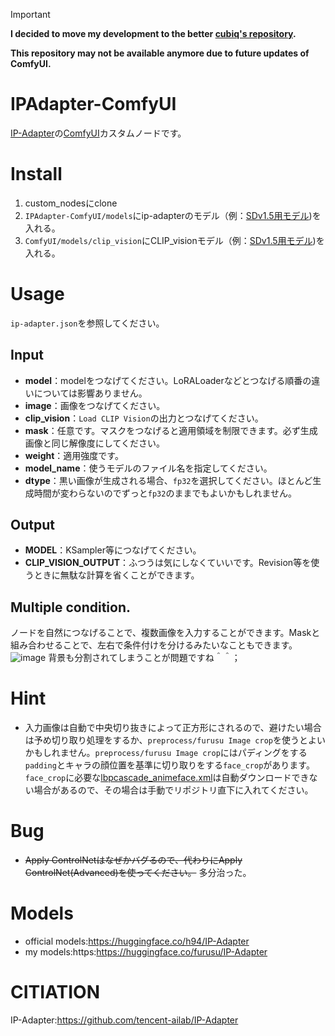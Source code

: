> [!IMPORTANT]
> **I decided to move my development to the better [cubiq's repository](https://github.com/cubiq/ComfyUI_IPAdapter_plus).**
> 
> **This repository may not be available anymore due to future updates of ComfyUI.**



# IPAdapter-ComfyUI
[IP-Adapter](https://github.com/tencent-ailab/IP-Adapter)の[ComfyUI](https://github.com/comfyanonymous/ComfyUI)カスタムノードです。

# Install

1. custom_nodesにclone
2. `IPAdapter-ComfyUI/models`にip-adapterのモデル（例：[SDv1.5用モデル](https://huggingface.co/h94/IP-Adapter/blob/main/models/ip-adapter_sd15.bin))を入れる。
3. `ComfyUI/models/clip_vision`にCLIP_visionモデル（例：[SDv1.5用モデル](https://huggingface.co/h94/IP-Adapter/blob/main/models/image_encoder/pytorch_model.bin))を入れる。

# Usage
`ip-adapter.json`を参照してください。

## Input
+ **model**：modelをつなげてください。LoRALoaderなどとつなげる順番の違いについては影響ありません。
+ **image**：画像をつなげてください。
+ **clip_vision**：`Load CLIP Vision`の出力とつなげてください。
+ **mask**：任意です。マスクをつなげると適用領域を制限できます。必ず生成画像と同じ解像度にしてください。
+ **weight**：適用強度です。
+ **model_name**：使うモデルのファイル名を指定してください。
+ **dtype**：黒い画像が生成される場合、`fp32`を選択してください。ほとんど生成時間が変わらないのでずっと`fp32`のままでもよいかもしれません。

## Output
+ **MODEL**：KSampler等につなげてください。
+ **CLIP_VISION_OUTPUT**：ふつうは気にしなくていいです。Revision等を使うときに無駄な計算を省くことができます。

## Multiple condition.
ノードを自然につなげることで、複数画像を入力することができます。Maskと組み合わせることで、左右で条件付けを分けるみたいなこともできます。
![image](https://github.com/laksjdjf/IPAdapter-ComfyUI/assets/22386664/c2282aee-ab98-488d-936e-1787994e957f)
背景も分割されてしまうことが問題ですね＾＾；

# Hint
+ 入力画像は自動で中央切り抜きによって正方形にされるので、避けたい場合は予め切り取り処理をするか、`preprocess/furusu Image crop`を使うとよいかもしれません。`preprocess/furusu Image crop`にはパディングをする`padding`とキャラの顔位置を基準に切り取りをする`face_crop`があります。`face_crop`に必要な[lbpcascade_animeface.xml](https://github.com/nagadomi/lbpcascade_animefacehttps://github.com/nagadomi/lbpcascade_animeface)は自動ダウンロードできない場合があるので、その場合は手動でリポジトリ直下に入れてください。

# Bug
+ ~~Apply ControlNetはなぜかバグるので、代わりにApply ControlNet(Advanced)を使ってください。~~ 多分治った。

# Models
+ official models:https://huggingface.co/h94/IP-Adapter
+ my models:https:https://huggingface.co/furusu/IP-Adapter

# CITIATION
IP-Adapter:https://github.com/tencent-ailab/IP-Adapter
